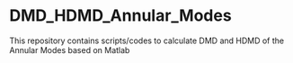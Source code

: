 # DMD_HDMD_Annular_Modes
This repository contains scripts/codes to calculate DMD and HDMD of the Annular Modes based on Matlab
